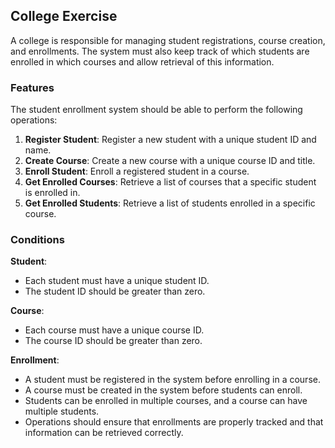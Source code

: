 ## College Exercise

A college is responsible for managing student registrations, course creation, and enrollments. The system must also keep track of which students are enrolled in which courses and allow retrieval of this information.

### Features

The student enrollment system should be able to perform the following operations:

1. **Register Student**: Register a new student with a unique student ID and name.
2. **Create Course**: Create a new course with a unique course ID and title.
3. **Enroll Student**: Enroll a registered student in a course.
4. **Get Enrolled Courses**: Retrieve a list of courses that a specific student is enrolled in.
5. **Get Enrolled Students**: Retrieve a list of students enrolled in a specific course.

### Conditions

**Student**:
- Each student must have a unique student ID.
- The student ID should be greater than zero.

**Course**:
- Each course must have a unique course ID.
- The course ID should be greater than zero.

**Enrollment**:
- A student must be registered in the system before enrolling in a course.
- A course must be created in the system before students can enroll.
- Students can be enrolled in multiple courses, and a course can have multiple students.
- Operations should ensure that enrollments are properly tracked and that information can be retrieved correctly.